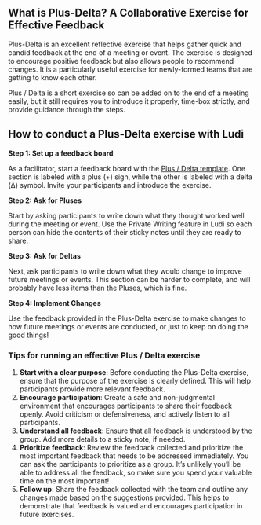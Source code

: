 ## What is Plus-Delta? A Collaborative Exercise for Effective Feedback

Plus-Delta is an excellent reflective exercise that helps gather quick and candid feedback at the end of a meeting or event. The exercise is designed to encourage positive feedback but also allows people to recommend changes. It is a particularly useful exercise for newly-formed teams that are getting to know each other.

Plus / Delta is a short exercise so can be added on to the end of a meeting easily, but it still requires you to introduce it properly, time-box strictly, and provide guidance through the steps.

## How to conduct a Plus-Delta exercise with Ludi

**Step 1: Set up a feedback board**

As a facilitator, start a feedback board with the [Plus / Delta template](https://ludi.co/BOV7WA01BVUP). One section is labeled with a plus (+) sign, while the other is labeled with a delta (Δ) symbol. Invite your participants and introduce the exercise.

**Step 2: Ask for Pluses**

Start by asking participants to write down what they thought worked well during the meeting or event. Use the Private Writing feature in Ludi so each person can hide the contents of their sticky notes until they are ready to share.

**Step 3: Ask for Deltas**

Next, ask participants to write down what they would change to improve future meetings or events. This section can be harder to complete, and will probably have less items than the Pluses, which is fine.

**Step 4: Implement Changes**

Use the feedback provided in the Plus-Delta exercise to make changes to how future meetings or events are conducted, or just to keep on doing the good things!

### **Tips for running an effective Plus / Delta exercise**

1.  **Start with a clear purpose**: Before conducting the Plus-Delta exercise, ensure that the purpose of the exercise is clearly defined. This will help participants provide more relevant feedback.
2.  **Encourage participation**: Create a safe and non-judgmental environment that encourages participants to share their feedback openly. Avoid criticism or defensiveness, and actively listen to all participants.
3.  **Understand all feedback**: Ensure that all feedback is understood by the group. Add more details to a sticky note, if needed.
4.  **Prioritize feedback**: Review the feedback collected and prioritize the most important feedback that needs to be addressed immediately. You can ask the participants to prioritize as a group. It’s unlikely you’ll be able to address all the feedback, so make sure you spend your valuable time on the most important!
5.  **Follow up**: Share the feedback collected with the team and outline any changes made based on the suggestions provided. This helps to demonstrate that feedback is valued and encourages participation in future exercises.
